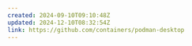 ```yaml
---
created: 2024-09-10T09:10:48Z
updated: 2024-12-10T08:32:54Z
link: https://github.com/containers/podman-desktop
---
```

